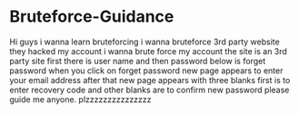 # Bruteforce-Guidance
Hi guys i wanna learn bruteforcing i wanna bruteforce 3rd party website they hacked my account i wanna brute force my account the site is an 3rd party site first there is user name and then password below is forget password when you click on forget password new page appears to enter your email address after that new page appears with three blanks first is to enter recovery code and other blanks are to confirm new password please guide me anyone. plzzzzzzzzzzzzzzz
